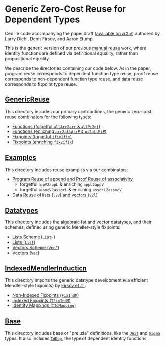 Generic Zero-Cost Reuse for Dependent Types
===========================================

Cedille code accompanying the paper draft
([available on arXiv](https://arxiv.org/abs/1803.08150)) 
authored by Larry Diehl, Denis Firsov, and Aaron Stump.

This is the generic version of our
previous [manual reuse](https://github.com/larrytheliquid/zero-cost-coercions)
work, where identity functions are defined via definitional equality, 
rather than propositional equality.

We describe the directories containing our code below. As in the paper,
program reuse corresponds to dependent function type reuse,
proof reuse corresponds to non-dependent function type reuse,
and data reuse corresponds to fixpoint type reuse.

[GenericReuse](code/GenericReuse)
---------------------------------

This directory includes our primary contributions,
the generic zero-cost reuse combinators for the following types:
* [Functions (forgetful `allArr2arr` & `allPi2pi`)](code/GenericReuse/FogFun.ced)
* [Functions (enriching `arr2allArrP` & `pi2allPiP`)](code/GenericReuse/EnrFun.ced)
* [Fixpoints (forgetful `ifix2fix`)](code/GenericReuse/FogFix.ced)
* [Fixpoints (enriching `fix2ifix`)](code/GenericReuse/EnrFix.ced)

[Examples](code/Examples)
---------------------------------

This directory includes reuse examples via our combinators:
* [Program Reuse of append and Proof Reuse of associativity](code/Examples/AppendReuse.ced)
  * forgetful `appV2appL` & enriching `appL2appV`
  * forgetful `assocV2assocL` & enriching `assocL2assocV`
* [Data Reuse of lists (`l2v`) and vectors (`v2l`)](code/Examples/ListVecReuse.ced)

[Datatypes](code/Datatypes)
---------------------------

This directory includes the algebraic list and vector datatypes,
and their schemes, defined using generic Mendler-style fixpoints:
* [Lists Scheme (`ListF`)](code/Datatypes/ListF.ced)
* [Lists (`List`)](code/Datatypes/List.ced)
* [Vectors Scheme (`VecF`)](code/Datatypes/VecF.ced)
* [Vectors (`Vec`)](code/Datatypes/Vec.ced)

[IndexedMendlerInduction](code/IndexedMendlerInduction)
-------------------------------------------------------

This directory imports the generic datatype development
(via efficient Mendler-style fixpoints) by
[Firsov et al.](https://arxiv.org/abs/1803.02473):
* [Non-Indexed Fixpoints (`FixIndM`)](code/IndexedMendlerInduction/FixIndM.ced)
* [Indexed Fixpoints (`IFixIndM`)](code/IndexedMendlerInduction/IFixIndM.ced)
* [Identity Mappings (`IIdMapping`)](code/IndexedMendlerInduction/IIdMapping.ced)

[Base](code/Base)
-----------------

This directory includes base or "prelude" definitions,
like the [`Unit`](code/Base/Unit.ced) and [`Sigma`](code/Base/Sigma.ced) types.
It also includes [`IdDep`](code/Base/Id.ced),
the type of dependent identity functions.

